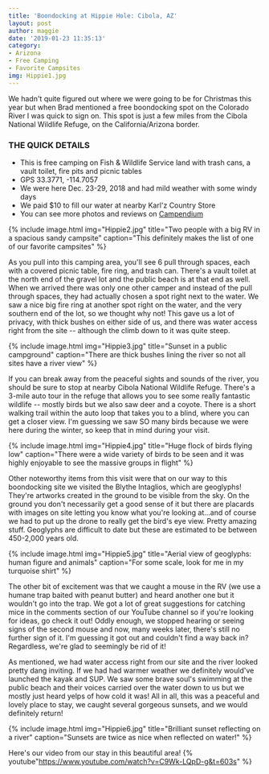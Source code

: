 ```yaml
---
title: 'Boondocking at Hippie Hole: Cibola, AZ'
layout: post
author: maggie
date: '2019-01-23 11:35:13'
category:
- Arizona
- Free Camping
- Favorite Campsites
img: Hippie1.jpg
---
```


We hadn't quite figured out where we were going to be for Christmas this year but when Brad mentioned a free boondocking spot on the Colorado River I was quick to sign on. This spot is just a few miles from the Cibola National Wildlife Refuge, on the California/Arizona border.

### THE QUICK DETAILS
* This is free camping on Fish & Wildlife Service land with trash cans, a vault toilet, fire pits and picnic tables
* GPS 33.3771, -114.7057
* We were here Dec. 23-29, 2018 and had mild weather with some windy days
* We paid $10 to fill our water at nearby Karl'z Country Store
* You can see more photos and reviews on [Campendium](https://www.campendium.com/cibola-colorado-river-camping-area)

{% include image.html img="Hippie2.jpg" title="Two people with a big RV in a spacious sandy campsite" caption="This definitely makes the list of one of our favorite campsites" %}

As you pull into this camping area, you'll see 6 pull through spaces, each with a covered picnic table, fire ring, and trash can. There's a vault toilet at the north end of the gravel lot and the public beach is at that end as well. When we arrived there was only one other camper and instead of the pull through spaces, they had actually chosen a spot right next to the water. We saw a nice big fire ring at another spot right on the water, and the very southern end of the lot, so we thought why not! This gave us a lot of privacy, with thick bushes on either side of us, and there was water access right from the site -- although the climb down to it was quite steep.

{% include image.html img="Hippie3.jpg" title="Sunset in a public campground" caption="There are thick bushes lining the river so not all sites have a river view" %}

If you can break away from the peaceful sights and sounds of the river, you should be sure to stop at nearby Cibola National Wildlife Refuge. There's a 3-mile auto tour in the refuge that allows you to see some really fantastic wildlife -- mostly birds but we also saw deer and a coyote. There is a short walking trail within the auto loop that takes you to a blind, where you can get a closer view. I'm guessing we saw SO many birds because we were here during the winter, so keep that in mind during your visit.

{% include image.html img="Hippie4.jpg" title="Huge flock of birds flying low" caption="There were a wide variety of birds to be seen and it was highly enjoyable to see the massive groups in flight" %}

Other noteworthy items from this visit were that on our way to this boondocking site we visited the Blythe Intaglios, which are geoglyphs! They're artworks created in the ground to be visible from the sky. On the ground you don't necessarily get a good sense of it but there are placards with images on site letting you know what you're looking at...and of course we had to put up the drone to really get the bird's eye view. Pretty amazing stuff. Geoglyphs are difficult to date but these are estimated to be between 450-2,000 years old.

{% include image.html img="Hippie5.jpg" title="Aerial view of geoglyphs: human figure and animals" caption="For some scale, look for me in my turquoise shirt" %}

The other bit of excitement was that we caught a mouse in the RV (we use a humane trap baited with peanut butter) and heard another one but it wouldn't go into the trap. We got a lot of great suggestions for catching mice in the comments section of our YouTube channel so if you're looking for ideas, go check it out! Oddly enough, we stopped hearing or seeing signs of the second mouse and now, many weeks later, there's still no further sign of it. I'm guessing it got out and couldn't find a way back in? Regardless, we're glad to seemingly be rid of it!

As mentioned, we had water access right from our site and the river looked pretty dang inviting. If we had had warmer weather we definitely would've launched the kayak and SUP. We saw some brave soul's swimming at the public beach and their voices carried over the water down to us but we mostly just heard yelps of how cold it was! All in all, this was a peaceful and lovely place to stay, we caught several gorgeous sunsets, and we would definitely return!

{% include image.html img="Hippie6.jpg" title="Brilliant sunset reflecting on a river" caption="Sunsets are twice as nice when reflected on water!" %}

Here's our video from our stay in this beautiful area!
{% youtube"https://www.youtube.com/watch?v=C9Wk-LQpD-g&t=603s" %}
